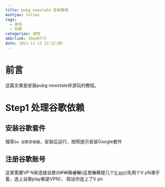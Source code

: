 ```yaml
---
title: pubg newstate 安装教程
mathjax: falsee
tags:
  - 游戏
  - 谷歌
categories: 游戏
abbrlink: 16ed9f72
date: 2021-11-12 22:22:00
---
```

# 前言
这篇文章是安装pubg newstate并游玩的教程。
# Step1 处理谷歌依赖
## 安装谷歌套件
搜索`Go 谷歌安装器`，安装后运行，按照提示安装Google套件

## 注册谷歌账号
这里需要VP N来连接谷歌(~~GFW真睿智~~)这里~~推荐~~提几个[V pn](#toc-heading-6)((先用个V pN凑乎着，连上谷歌play都是VPN)，
假设你连上了V pn
